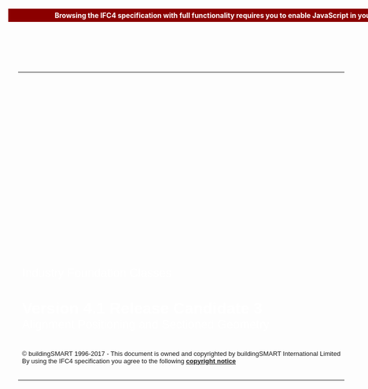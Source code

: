 ﻿<div style="margin-top: 50px; align: center">
  <p>&nbsp;</p>
  <table style="margin-left: auto; margin-right: auto; background-repeat: no-repeat; background-image: url(img/alignment.png); width: 740px; padding: 20px">
    <tr style="height: 90px">
      <td>&nbsp;</td>
    </tr>
    <tr>
      <td>&nbsp;</td>
    </tr>
    <tr style="height: 320px">
      <td style="vertical-align: top">
        <p style="text-align:left;">
<br><br><br><br><br><br><br><br><br><br><br><br><br>
          <span style="font-family:Arial, Verdana, Tahoma, sans-serif; font-size:x-large; color:#FFFFFF; ">
            Industry Foundation Classes</span><br><br><br>
          <span style="font-family:Arial, Verdana, Tahoma, sans-serif; font-size:xx-large; color:#FFFFFF; ">
            <b>Version 4.1 Release Candidate 3</b><br>
          <span style="font-family:Arial, Verdana, Tahoma, sans-serif; font-size:x-large; color:#FFFFFF; ">
            Alignment Positioning and Sectioned Geometry</span>
</span> 
        </p>
      </td>
    </tr>
    <tr style="height: 80px">
      <td style="vertical-align: top;">
        <p style="text-align:left;">
          <span style="font-family:Arial, Verdana, Tahoma, sans-serif; font-size:small; ">
            &#169; buildingSMART 1996-2017 - This document is owned and copyrighted by buildingSMART International Limited<br>
            By using the IFC4 specification you agree to the following <a href="copyright.htm" target="info"><b>copyright notice</b></a></span>
        </p>
      </td>
    </tr>
  </table>
</div><noscript>
  <div style="position:absolute; top:10px; width:100%">
    <p style="text-align:center;font-weight:bold;color:white;background-color:darkred;padding:5px;">
      Browsing the IFC4 specification with full functionality requires you to enable JavaScript in your browser settings.</p>
  </div>
</noscript>

